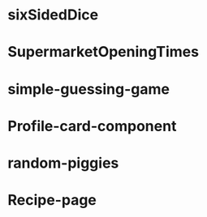 # sixSidedDice
# SupermarketOpeningTimes
# simple-guessing-game
# Profile-card-component
# random-piggies
# Recipe-page
